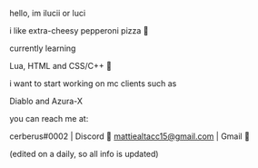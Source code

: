 hello, im ilucii or luci



i like extra-cheesy pepperoni pizza 🍕




currently learning 

Lua, HTML and CSS/C++ 💾



i want to start working on mc clients such as 

Diablo and Azura-X



you can reach me at:

cerberus#0002 | Discord 💮
mattiealtacc15@gmail.com | Gmail 💌

(edited on a daily, so all info is updated) 
